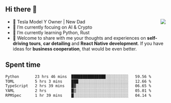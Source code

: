 ## Hi there 👋
<img align="right" src="https://github-readme-stats.vercel.app/api?username=ljunb&show_icons=true&icon_color=CE1D2D&text_color=718096&bg_color=00000000&hide_title=true&hide_border=true" />

- 🚗 Tesla Model Y Owner | New Dad
- 🔭 I’m currently focuing on AI & Crypto
- 🌱 I’m currently learning Python, Rust
- 💬 Welcome to share with me your thoughts and experiences on **self-driving tours**, **car detailing** and **React Native development**. If you have ideas for **business cooperation**, that would be even better.




## Spent time
<!--START_SECTION:waka-->

```txt
Python       23 hrs 46 mins  ███████████████░░░░░░░░░░   59.56 %
TOML         5 hrs 3 mins    ███░░░░░░░░░░░░░░░░░░░░░░   12.66 %
TypeScript   2 hrs 39 mins   █▓░░░░░░░░░░░░░░░░░░░░░░░   06.65 %
YAML         2 hrs           █▒░░░░░░░░░░░░░░░░░░░░░░░   05.01 %
RPMSpec      1 hr 39 mins    █░░░░░░░░░░░░░░░░░░░░░░░░   04.14 %
```

<!--END_SECTION:waka-->

